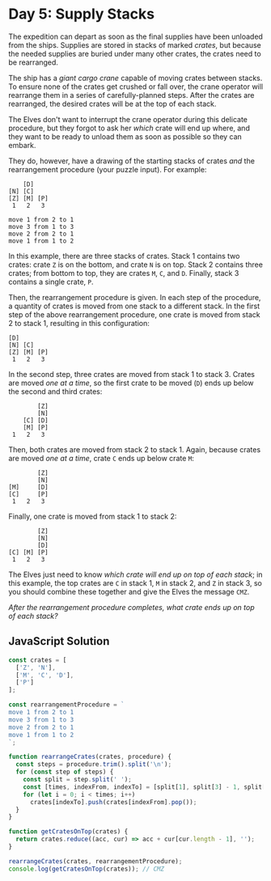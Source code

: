 # Day 5: Supply Stacks

The expedition can depart as soon as the final supplies have been unloaded from the ships. Supplies are stored in stacks of marked *crates*, but because the needed supplies are buried under many other crates, the crates need to be rearranged.

The ship has a *giant cargo crane* capable of moving crates between stacks. To ensure none of the crates get crushed or fall over, the crane operator will rearrange them in a series of carefully-planned steps. After the crates are rearranged, the desired crates will be at the top of each stack.

The Elves don't want to interrupt the crane operator during this delicate procedure, but they forgot to ask her *which* crate will end up where, and they want to be ready to unload them as soon as possible so they can embark.

They do, however, have a drawing of the starting stacks of crates *and* the rearrangement procedure (your puzzle input). For example:

```
    [D]    
[N] [C]    
[Z] [M] [P]
 1   2   3 

move 1 from 2 to 1
move 3 from 1 to 3
move 2 from 2 to 1
move 1 from 1 to 2
```

In this example, there are three stacks of crates. Stack 1 contains two crates: crate `Z` is on the bottom, and crate `N` is on top. Stack 2 contains three crates; from bottom to top, they are crates `M`, `C`, and `D`. Finally, stack 3 contains a single crate, `P`.

Then, the rearrangement procedure is given. In each step of the procedure, a quantity of crates is moved from one stack to a different stack. In the first step of the above rearrangement procedure, one crate is moved from stack 2 to stack 1, resulting in this configuration:

```
[D]        
[N] [C]    
[Z] [M] [P]
 1   2   3 
```

In the second step, three crates are moved from stack 1 to stack 3. Crates are moved *one at a time*, so the first crate to be moved (`D`) ends up below the second and third crates:

```
        [Z]
        [N]
    [C] [D]
    [M] [P]
 1   2   3
```

Then, both crates are moved from stack 2 to stack 1. Again, because crates are moved *one at a time*, crate `C` ends up below crate `M`:

```
        [Z]
        [N]
[M]     [D]
[C]     [P]
 1   2   3
```

Finally, one crate is moved from stack 1 to stack 2:

```
        [Z]
        [N]
        [D]
[C] [M] [P]
 1   2   3
```

The Elves just need to know *which crate will end up on top of each stack*; in this example, the top crates are `C` in stack 1, `M` in stack 2, and `Z` in stack 3, so you should combine these together and give the Elves the message `CMZ`.

*After the rearrangement procedure completes, what crate ends up on top of each stack?*

## JavaScript Solution

```javascript
const crates = [
  ['Z', 'N'],
  ['M', 'C', 'D'],
  ['P']
];

const rearrangementProcedure = `
move 1 from 2 to 1
move 3 from 1 to 3
move 2 from 2 to 1
move 1 from 1 to 2
`;

function rearrangeCrates(crates, procedure) {
  const steps = procedure.trim().split('\n');
  for (const step of steps) {
    const split = step.split(' ');
    const [times, indexFrom, indexTo] = [split[1], split[3] - 1, split[5] - 1];
    for (let i = 0; i < times; i++)
      crates[indexTo].push(crates[indexFrom].pop());
  }
}

function getCratesOnTop(crates) {
  return crates.reduce((acc, cur) => acc + cur[cur.length - 1], '');
}

rearrangeCrates(crates, rearrangementProcedure);
console.log(getCratesOnTop(crates)); // CMZ
```